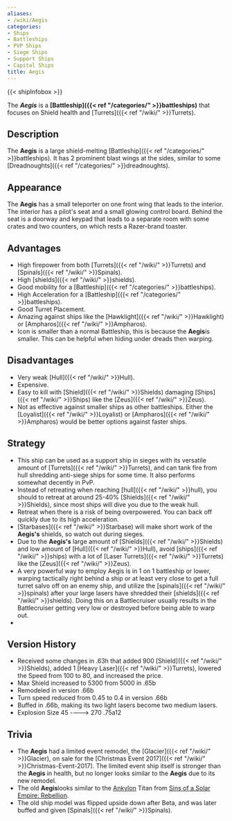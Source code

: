 ```yaml
---
aliases:
- /wiki/Aegis
categories:
- Ships
- Battleships
- PVP Ships
- Siege Ships
- Support Ships
- Capital Ships
title: Aegis
---  
```


{{< shipInfobox >}} 

The **_Aegis_** is a **[Battleship]({{< ref "/categories/" >}}battleships)** that focuses on Shield health and [Turrets]({{< ref "/wiki/" >}}Turrets).

## Description

The **Aegis** is a large shield-melting [Battleship]({{< ref "/categories/" >}}battleships). It has 2 prominent blast wings at the sides, similar to some [Dreadnoughts]({{< ref "/categories/" >}}dreadnoughts).

## Appearance

The **Aegis** has a small teleporter on one front wing that leads to the interior. The interior has a pilot's seat and a small glowing control board. Behind the seat is a doorway and keypad that leads to a separate room with some crates and two counters, on which rests a Razer-brand toaster.

## Advantages

- High firepower from both [Turrets]({{< ref "/wiki/" >}}Turrets) and [Spinals]({{< ref "/wiki/" >}}Spinals).
- High [shields]({{< ref "/wiki/" >}}shields).
- Good mobility for a [Battleship]({{< ref "/categories/" >}}battleships).
- High Acceleration for a [Battleship]({{< ref "/categories/" >}}battleships).
- Good Turret Placement.
- Amazing against ships like the [Hawklight]({{< ref "/wiki/" >}}Hawklight) or [Ampharos]({{< ref "/wiki/" >}}Ampharos).
- Icon is smaller than a normal Battleship, this is because the **Aegis**is smaller. This can be helpful when hiding under dreads then warping.

## Disadvantages

- Very weak [Hull]({{< ref "/wiki/" >}}Hull).
- Expensive.
- Easy to kill with [Shield]({{< ref "/wiki/" >}}Shields) damaging [Ships]({{< ref "/wiki/" >}}Ships) like the [Zeus]({{< ref "/wiki/" >}}Zeus).
- Not as effective against smaller ships as other battleships. Either the [Loyalist]({{< ref "/wiki/" >}}Loyalist) or [Ampharos]({{< ref "/wiki/" >}}Ampharos) would be better options against faster ships.

## Strategy

- This ship can be used as a support ship in sieges with its versatile amount of [Turrets]({{< ref "/wiki/" >}}Turrets), and can tank fire from hull shredding anti-siege ships for some time. It also performs somewhat decently in PvP.
- Instead of retreating when reaching [hull]({{< ref "/wiki/" >}}hull), you should to retreat at around 25-40% [Shields]({{< ref "/wiki/" >}}Shields), since most ships will dive you due to the weak hull.
- Retreat when there is a risk of being overpowered. You can back off quickly due to its high acceleration.
- [Starbases]({{< ref "/wiki/" >}}Starbase) will make short work of the **Aegis's** shields, so watch out during sieges.
- Due to the **Aegis's** large amount of [Shields]({{< ref "/wiki/" >}}Shields) and low amount of [Hull]({{< ref "/wiki/" >}}Hull), avoid [ships]({{< ref "/wiki/" >}}ships) with a lot of [Laser Turrets]({{< ref "/wiki/" >}}Turrets) like the [Zeus]({{< ref "/wiki/" >}}Zeus).
- A very powerful way to employ Aegis is in 1 on 1 battleship or lower, warping tactically right behind a ship or at least very close to get a full turret salvo off on an enemy ship, and utilize the [spinals]({{< ref "/wiki/" >}}spinals) after your large lasers have shredded their [shields]({{< ref "/wiki/" >}}shields). Doing this on a Battlecruiser usually results in the Battlecruiser getting very low or destroyed before being able to warp out.
-

## Version History 

- Received some changes in .63h that added 900 [Shield]({{< ref "/wiki/" >}}Shields), added 1 [Heavy Laser]({{< ref "/wiki/" >}}Turrets), lowered the Speed from 100 to 80, and increased the price.
- Max Shield increased to 5300 from 5000 in .65b
- Remodeled in version .66b
- Turn speed reduced from 0.45 to 0.4 in version .66b
- Buffed in .66b, making its two light lasers become two medium lasers.
- Explosion Size 45 ----> 270 .75a12

## Trivia

- The **Aegis** had a limited event remodel, the [Glacier]({{< ref "/wiki/" >}}Glacier), on sale for the [Christmas Event 2017]({{< ref "/wiki/" >}}Christmas-Event-2017). The limited event ship itself is stronger than the **Aegis** in health, but no longer looks similar to the **Aegis** due to its new remodel.
- The old **Aegis**looks similar to the [Ankylon](https://sinsofasolarempire.fandom.com/wiki/Ankylon_Titan) Titan from [Sins of a Solar Empire: Rebellion](https://sinsofasolarempire.fandom.com/wiki/Rebellion).
- The old ship model was flipped upside down after Beta, and was later buffed and given [Spinals]({{< ref "/wiki/" >}}Spinals).